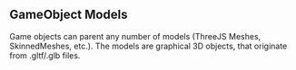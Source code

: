 ## GameObject Models
Game objects can parent any number of models (ThreeJS Meshes, SkinnedMeshes, etc.). The models are graphical 3D objects, that originate from .gltf/.glb files.